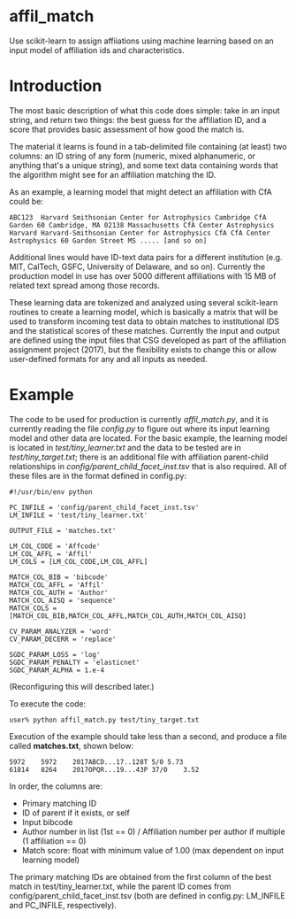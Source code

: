 # affil_match
Use scikit-learn to assign affiiations using machine learning based on an input model of affiliation ids and characteristics.

# Introduction

The most basic description of what this code does simple: take in an input string, and return two things: the best guess for the affiliation ID, and a score that provides basic assessment of how good the match is.

The material it learns is found in a tab-delimited file containing (at least) two columns: an ID string of any form (numeric, mixed alphanumeric, or anything that's a unique string), and some text data containing words that the algorithm might see for an affiliation matching the ID.

As an example, a learning model that might detect an affiliation with CfA could be:

```
ABC123  Harvard Smithsonian Center for Astrophysics Cambridge CfA Garden 60 Cambridge, MA 02138 Massachusetts CfA Center Astrophysics Harvard Harvard-Smithsonian Center for Astrophysics CfA CfA Center Astrophysics 60 Garden Street MS ..... [and so on]
```

Additional lines would have ID-text data pairs for a different institution (e.g. MIT, CalTech, GSFC, University of Delaware, and so on).  Currently the production model in use has over 5000 different affiliations with 15 MB of related text spread among those records.

These learning data are tokenized and analyzed using several scikit-learn routines to create a learning model, which is basically a matrix that will be used to transform incoming test data to obtain matches to institutional IDS and the statistical scores of these matches.  Currently the input and output are defined using the input files that CSG developed as part of the affiliation assignment project (2017), but the flexibility exists to change this or allow user-defined formats for any and all inputs as needed.

# Example

The code to be used for production is currently *affil_match.py*, and it is currently reading the file *config.py* to figure out where its input learning model and other data are located.  For the basic example, the learning model is located in *test/tiny_learner.txt* and the data to be tested are in *test/tiny_target.txt*; there is an additional file with affiliation parent-child relationships in *config/parent_child_facet_inst.tsv* that is also required.  All of these files are in the format defined in config.py:

```
#!/usr/bin/env python

PC_INFILE = 'config/parent_child_facet_inst.tsv'
LM_INFILE = 'test/tiny_learner.txt'

OUTPUT_FILE = 'matches.txt'

LM_COL_CODE = 'Affcode'
LM_COL_AFFL = 'Affil'
LM_COLS = [LM_COL_CODE,LM_COL_AFFL]

MATCH_COL_BIB = 'bibcode'
MATCH_COL_AFFL = 'Affil'
MATCH_COL_AUTH = 'Author'
MATCH_COL_AISQ = 'sequence'
MATCH_COLS = [MATCH_COL_BIB,MATCH_COL_AFFL,MATCH_COL_AUTH,MATCH_COL_AISQ]

CV_PARAM_ANALYZER = 'word'
CV_PARAM_DECERR = 'replace'

SGDC_PARAM_LOSS = 'log'
SGDC_PARAM_PENALTY = 'elasticnet'
SGDC_PARAM_ALPHA = 1.e-4
```

(Reconfiguring this will described later.)

To execute the code:
```
user% python affil_match.py test/tiny_target.txt
```

Execution of the example should take less than a second, and produce a file called **matches.txt**, shown below:

```
5972	5972	2017ABCD...17..128T	5/0	5.73
61814	8264	2017OPQR...19...43P	37/0	3.52
```

In order, the columns are: 
* Primary matching ID
* ID of parent if it exists, or self
* Input bibcode
* Author number in list (1st == 0) / Affiliation number per author if multiple (1 affiliation == 0)
* Match score: float with minimum value of 1.00 (max dependent on input learning model)

The primary matching IDs are obtained from the first column of the best match in test/tiny_learner.txt, while the parent ID comes from config/parent_child_facet_inst.tsv (both are defined in config.py: LM_INFILE and PC_INFILE, respectively).
